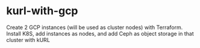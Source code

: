 # kurl-with-gcp
Create 2 GCP instances (will be used as cluster nodes) with Terraform.
Install K8S, add instances as nodes, and add Ceph as object storage in that cluster with kURL
